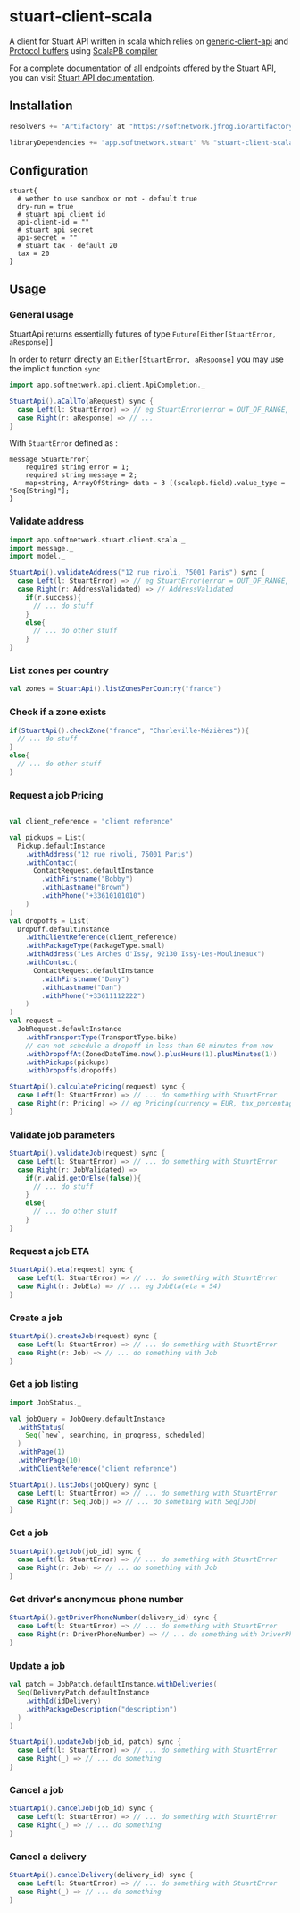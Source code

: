 # stuart-client-scala

A client for Stuart API written in scala which relies on [generic-client-api](https://github.com/fupelaqu/generic-client-api) and [Protocol buffers](https://developers.google.com/protocol-buffers/) using [ScalaPB compiler](https://scalapb.github.io/)

For a complete documentation of all endpoints offered by the Stuart API, you can visit [Stuart API documentation](https://stuart.api-docs.io).

## Installation

```scala
resolvers += "Artifactory" at "https://softnetwork.jfrog.io/artifactory/releases/"

libraryDependencies += "app.softnetwork.stuart" %% "stuart-client-scala" % "0.1.4.1"
```

## Configuration

```
stuart{
  # wether to use sandbox or not - default true
  dry-run = true
  # stuart api client id
  api-client-id = ""
  # stuart api secret
  api-secret = ""
  # stuart tax - default 20
  tax = 20
}
```

## Usage

### General usage

StuartApi returns essentially futures of type `Future[Either[StuartError, aResponse]]`

In order to return directly an `Either[StuartError, aResponse]` you may use the implicit function `sync`

```scala
import app.softnetwork.api.client.ApiCompletion._

StuartApi().aCallTo(aRequest) sync {
  case Left(l: StuartError) => // eg StuartError(error = OUT_OF_RANGE, message = This location is out of range, data = Map())
  case Right(r: aResponse) => // ...
}
```

With `StuartError` defined as :

```
message StuartError{
    required string error = 1;
    required string message = 2;
    map<string, ArrayOfString> data = 3 [(scalapb.field).value_type = "Seq[String]"];
}
```

### Validate address

```scala
import app.softnetwork.stuart.client.scala._
import message._
import model._

StuartApi().validateAddress("12 rue rivoli, 75001 Paris") sync {
  case Left(l: StuartError) => // eg StuartError(error = OUT_OF_RANGE, message = This location is out of range, data = Map())
  case Right(r: AddressValidated) => // AddressValidated
    if(r.success){
      // ... do stuff
    }
    else{
      // ... do other stuff
    }
}
```

### List zones per country

```scala
val zones = StuartApi().listZonesPerCountry("france")
```

### Check if a zone exists

```scala
if(StuartApi().checkZone("france", "Charleville-Mézières")){
  // ... do stuff
}
else{
  // ... do other stuff
}
```

### Request a job Pricing

```scala

val client_reference = "client reference"

val pickups = List(
  Pickup.defaultInstance
    .withAddress("12 rue rivoli, 75001 Paris")
    .withContact(
      ContactRequest.defaultInstance
        .withFirstname("Bobby")
        .withLastname("Brown")
        .withPhone("+33610101010")
    )
)
val dropoffs = List(
  DropOff.defaultInstance
    .withClientReference(client_reference)
    .withPackageType(PackageType.small)
    .withAddress("Les Arches d'Issy, 92130 Issy-Les-Moulineaux")
    .withContact(
      ContactRequest.defaultInstance
        .withFirstname("Dany")
        .withLastname("Dan")
        .withPhone("+33611112222")
    )
)
val request =
  JobRequest.defaultInstance
    .withTransportType(TransportType.bike)
    // can not schedule a dropoff in less than 60 minutes from now
    .withDropoffAt(ZonedDateTime.now().plusHours(1).plusMinutes(1))
    .withPickups(pickups)
    .withDropoffs(dropoffs)

StuartApi().calculatePricing(request) sync {
  case Left(l: StuartError) => // ... do something with StuartError 
  case Right(r: Pricing) => // eg Pricing(currency = EUR, tax_percentage = 0.2, price_tax_included = 21.34, price_tax_excluded = 17.78, tax_amount = 3.56)
}
```

### Validate job parameters

```scala
StuartApi().validateJob(request) sync {
  case Left(l: StuartError) => // ... do something with StuartError 
  case Right(r: JobValidated) => 
    if(r.valid.getOrElse(false)){
      // ... do stuff
    }
    else{
      // ... do other stuff
    }
}
```

### Request a job ETA

```scala
StuartApi().eta(request) sync {
  case Left(l: StuartError) => // ... do something with StuartError 
  case Right(r: JobEta) => // ... eg JobEta(eta = 54)
}
```

### Create a job

```scala
StuartApi().createJob(request) sync {
  case Left(l: StuartError) => // ... do something with StuartError 
  case Right(r: Job) => // ... do something with Job
}
```

### Get a job listing

```scala
import JobStatus._

val jobQuery = JobQuery.defaultInstance
  .withStatus(
    Seq(`new`, searching, in_progress, scheduled)
  )
  .withPage(1)
  .withPerPage(10)
  .withClientReference("client reference")

StuartApi().listJobs(jobQuery) sync {
  case Left(l: StuartError) => // ... do something with StuartError 
  case Right(r: Seq[Job]) => // ... do something with Seq[Job]
}
```

### Get a job

```scala
StuartApi().getJob(job_id) sync {
  case Left(l: StuartError) => // ... do something with StuartError 
  case Right(r: Job) => // ... do something with Job
}
```

### Get driver's anonymous phone number

```scala
StuartApi().getDriverPhoneNumber(delivery_id) sync {
  case Left(l: StuartError) => // ... do something with StuartError 
  case Right(r: DriverPhoneNumber) => // ... do something with DriverPhoneNumber
}
```

### Update a job

```scala
val patch = JobPatch.defaultInstance.withDeliveries(
  Seq(DeliveryPatch.defaultInstance
    .withId(idDelivery)
    .withPackageDescription("description")
  )
)

StuartApi().updateJob(job_id, patch) sync {
  case Left(l: StuartError) => // ... do something with StuartError 
  case Right(_) => // ... do something
}
```

### Cancel a job

```scala
StuartApi().cancelJob(job_id) sync {
  case Left(l: StuartError) => // ... do something with StuartError 
  case Right(_) => // ... do something
}
```

### Cancel a delivery

```scala
StuartApi().cancelDelivery(delivery_id) sync {
  case Left(l: StuartError) => // ... do something with StuartError 
  case Right(_) => // ... do something
}
```
